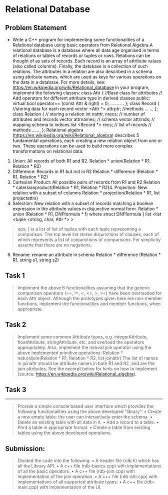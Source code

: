 # Relational Database

## Problem Statement
- Write a C++ program for implementing some functionalities of a Relational
database using basic operators from Relational Algebra.A relational database is a database where all data age organised in terms of relations
or tables of records or tuples or rows. Relations can be thought of as sets of records.
Each record is an array of attribute values (also called columns). Finally, the database
is a collection of such relations. The attributes in a relation are also described in a
schema using attribute names, which are used as keys for various operations on the
data in a database. For more details, see:
https://en.wikipedia.org/wiki/Relational_database
In your program, implement the following classes:
class Attr { //Base class for attributes
// Add operators for different attribute type in derived classes
public: virtual bool operator== (const Attr & right) = 0;
…
…
…
};
class Record { //storing data for each record
vector <Attr *> attrptr;
//methods
…
…
};
class Relation { // storing a relation
int natttr, nrecs; // number of attributes and records
vector <string> attrnames; // schema
vector <int> attrinds; // mapping schema to indices
list <Record *> recs; // list of records
// methods
…
…
};
Relational algebra (https://en.wikipedia.org/wiki/Relational_algebra) describes 5
fundamental operations, each creating a new relation object from one or two. These
operations can be used to build more complex transformations on relational data.
1. Union: All records of both R1 and R2.
Relation * union(Relation * R1, Relation * R2)
2. Difference: Records in R1 but not in R2
Relation * difference (Relation * R1, Relation * R2)
3. Cartesian Product: All possible pairs of records from R1 and R2
Relation * catersianproduct(Relation * R1, Relation * R2)4. Projection: New relation with a subset of columns
Relation * projection(Relation * R1, list<string> projectattrs)
5. Selection: New relation with a subset of records matching a boolean
expression in the attribute values in disjunctive normal form.
Relation * union (Relation * R1, DNFformula * f)
where
struct DNFformula { list <list <tuple <string, char, Attr *> >
> ops; } is a list of list of tuples with each tuple representing a comparison.
The top level list stores disjunctions of clauses, each of which represents a list
of conjunctions of comparisons. For simplicity assume that there are no
negations.
6. Rename: rename an attribute in schema
Relation * difference (Relation * R1, string s1, string s2)
## Task 1
> Implement the above 6 functionalities assuming that the generic
comparison operators (==, !=, <, <=, >, >=) have been overloaded for each Attr
object. Although the prototypes given here are non-member functions, implement the
functionalities and member functions, when appropriate.
## Task 2
>  Implement some common Attribute types, e.g.
integerAttribute, floatAttribute, stringAttribute, etc. and overload the
operators appropriately. Also, implement the natural join operator using the above
implemented primitive operations:
Relation * naturaljoin(Relation * R1, Relation * R2, list<string>
joinattr)
The list of names in joinattr should be attribute names in both R1 and R2, and are
the join attributes. See the excerpt below for hints on how to implement (source:
https://en.wikipedia.org/wiki/Relational_algebra).
## Task 3
---
> Provide a simple console based user interface which
provides the following functionalities using the above developed “library”:
• Create a new empty table: the user can interactively enter the schema.
• Delete an existing table with all data in it.
• Add a record to a table.
• Print a table in appropriate format.
• Create a table from existing tables using the above developed operations.
## Submission:
>Divided the code into the following:
>• A header file (rdb.h) which has all the Library API.
>• A c++ file (rdb-basics.cpp) with implementations of all the basic operators.
>• A c++ file (rdb-join.cpp) with implementation of the join operation.
>• A c++ file (rdb-attr.cpp) with implementations of all supported attribute types.
>• A c++ file (rdb-main.cpp) with implementation of the UI.
